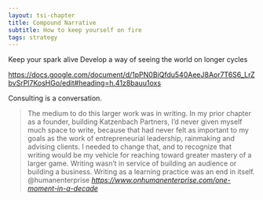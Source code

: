 ```yaml
---
layout: tsi-chapter
title: Compound Narrative
subtitle: How to keep yourself on fire
tags: strategy
---
```


Keep your spark alive
Develop a way of seeing the world on longer cycles


https://docs.google.com/document/d/1pPN0BiQfdu540AeeJ8Aor7T6S6_LrZbvSrPl7KosHGo/edit#heading=h.41z8bauu1oxs

Consulting is a conversation.

<blockquote class="quoteback" darkmode="" data-title="On%20Human%20Enterprise%20%7C%20One%20Moment%20in%20a%20Decade" data-author="@humanenterprise" cite="https://www.onhumanenterprise.com/one-moment-in-a-decade">
The medium to do this larger work was in writing. In my prior chapter as a founder, building Katzenbach Partners, I’d never given myself much space to write, because that had never felt as important to my goals as the work of entrepreneurial leadership, rainmaking and advising clients. I needed to change that, and to recognize that writing would be my vehicle for reaching toward greater mastery of a larger game. Writing wasn’t in service of building an audience or building a business. Writing as a learning practice was an end in itself.
<footer>@humanenterprise <cite><a href="https://www.onhumanenterprise.com/one-moment-in-a-decade">https://www.onhumanenterprise.com/one-moment-in-a-decade</a></cite></footer>
</blockquote>
<script note="" src="https://cdn.jsdelivr.net/gh/Blogger-Peer-Review/quotebacks@1/quoteback.js"></script>